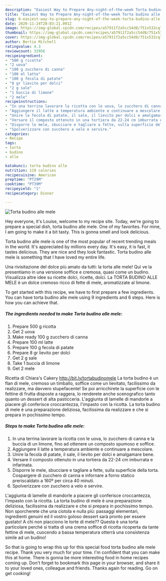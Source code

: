 ```yaml
---
description: "Easiest Way to Prepare Any-night-of-the-week Torta budino alle mele"
title: "Easiest Way to Prepare Any-night-of-the-week Torta budino alle mele"
slug: 6-easiest-way-to-prepare-any-night-of-the-week-torta-budino-alle-mele
date: 2020-11-24T20:03:21.091Z
image: https://img-global.cpcdn.com/recipes/a57911f2a5cc54d8/751x532cq70/torta-budino-alle-mele-recipe-main-photo.jpg
thumbnail: https://img-global.cpcdn.com/recipes/a57911f2a5cc54d8/751x532cq70/torta-budino-alle-mele-recipe-main-photo.jpg
cover: https://img-global.cpcdn.com/recipes/a57911f2a5cc54d8/751x532cq70/torta-budino-alle-mele-recipe-main-photo.jpg
author: Bertie Mitchell
ratingvalue: 4.3
reviewcount: 32956
recipeingredient:
- "500 g ricotta"
- "2 uova"
- "100 g zucchero di canna"
- "100 ml latte"
- "100 g fecola di patate"
- "8 gr lievito per dolci"
- "2 g sale"
- "1 buccia di limone"
- "2 mele"
recipeinstructions:
- "In una terrina lavorare la ricotta con le uova, lo zucchero di canna e la buccia di un limone, fino ad ottenere un composto spumoso e soffice."
- "Aggiungere il latte a temperatura ambiente e continuare a mescolare."
- "Unire la fecola di patate, il sale, il lievito per dolci e amalgamare bene."
- "Versare il composto ottenuto in una tortiera da 22-24 cm imburrata e infarinata."
- "Disporre le mele, sbucciare e tagliare a fette, sulla superficie della torta. Cospargere di zucchero di canna e infornare a forno statico preriscaldato a 160º per circa 40 minuti."
- "Spolverizzare con zucchero a velo e servire."
categories:
- Recipe
tags:
- torta
- budino
- alle

katakunci: torta budino alle 
nutrition: 119 calories
recipecuisine: American
preptime: "PT29M"
cooktime: "PT39M"
recipeyield: "1"
recipecategory: Dinner

---
```



![Torta budino alle mele](https://img-global.cpcdn.com/recipes/a57911f2a5cc54d8/751x532cq70/torta-budino-alle-mele-recipe-main-photo.jpg)

Hey everyone, it's Louise, welcome to my recipe site. Today, we're going to prepare a special dish, torta budino alle mele. One of my favorites. For mine, I am going to make it a bit tasty. This is gonna smell and look delicious.

Torta budino alle mele is one of the most popular of recent trending meals in the world. It's appreciated by millions every day. It's easy, it is fast, it tastes delicious. They are nice and they look fantastic. Torta budino alle mele is something that I have loved my entire life.

Una rivisitazione del dolce più amato da tutti: la torta alle mele! Qui ve la presentiamo in una versione soffice e cremosa, quasi come un budino. Visualizza altre idee su ricette dolci, ricette, dolci. La TORTA BUDINO ALLE MELE è un dolce cremoso ricco di fette di mele, aromatizzate al limone.


To get started with this recipe, we have to first prepare a few ingredients. You can have torta budino alle mele using 9 ingredients and 6 steps. Here is how you can achieve that.

<!--inarticleads1-->

##### The ingredients needed to make Torta budino alle mele:

1. Prepare 500 g ricotta
1. Get 2 uova
1. Make ready 100 g zucchero di canna
1. Prepare 100 ml latte
1. Prepare 100 g fecola di patate
1. Prepare 8 gr lievito per dolci
1. Get 2 g sale
1. Take 1 buccia di limone
1. Get 2 mele


Ricetta di Chiara&#39;s Cakery http://bit.ly/tortabudinomele La torta budino è un flan di mele, cremoso un timballo, soffice come un lievitato, facilissimo da realizzare, ma davvero stupefacente! Se poi arricchirete la superficie con le fettine di frutta disposte a raggera, lo renderete anche scenografico tanto quanto un dessert di alta pasticceria. L&#39;aggiunta di lamelle di mandorle a piacere gli conferisce croccantezza, l&#39;impasto con la ricotta. La torta budino di mele è una preparazione deliziosa, facilissima da realizzare e che si prepara in pochissimo tempo. 

<!--inarticleads2-->

##### Steps to make Torta budino alle mele:

1. In una terrina lavorare la ricotta con le uova, lo zucchero di canna e la buccia di un limone, fino ad ottenere un composto spumoso e soffice.
1. Aggiungere il latte a temperatura ambiente e continuare a mescolare.
1. Unire la fecola di patate, il sale, il lievito per dolci e amalgamare bene.
1. Versare il composto ottenuto in una tortiera da 22-24 cm imburrata e infarinata.
1. Disporre le mele, sbucciare e tagliare a fette, sulla superficie della torta. Cospargere di zucchero di canna e infornare a forno statico preriscaldato a 160º per circa 40 minuti.
1. Spolverizzare con zucchero a velo e servire.


L&#39;aggiunta di lamelle di mandorle a piacere gli conferisce croccantezza, l&#39;impasto con la ricotta. La torta budino di mele è una preparazione deliziosa, facilissima da realizzare e che si prepara in pochissimo tempo. Non sporcherete che una ciotola e nulla più: passaggi elementari, ingredienti genuini ed il vostro goloso dessert sarà pronto per essere gustato! A chi non piacciono le torte di mele?? Questa è una torta particolare perché si tratta di una crema soffice di ricotta ricoperta da tante fettine di mele, cuocendo a bassa temperatura otterrà una consistenza simile ad un budino! 

So that is going to wrap this up for this special food torta budino alle mele recipe. Thank you very much for your time. I'm confident that you can make this at home. There is gonna be more interesting food in home recipes coming up. Don't forget to bookmark this page in your browser, and share it to your loved ones, colleague and friends. Thanks again for reading. Go on get cooking!
